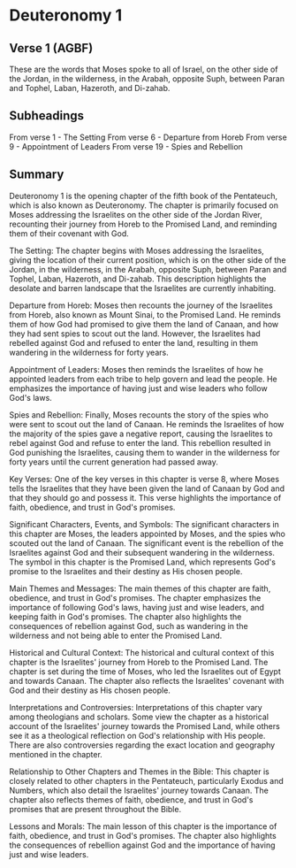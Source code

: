 # Deuteronomy 1

## Verse 1 (AGBF)

These are the words that Moses spoke to all of Israel, on the other side of the Jordan, in the wilderness, in the Arabah, opposite Suph, between Paran and Tophel, Laban, Hazeroth, and Di-zahab.

## Subheadings

From verse 1 - The Setting
From verse 6 - Departure from Horeb
From verse 9 - Appointment of Leaders
From verse 19 - Spies and Rebellion

## Summary

Deuteronomy 1 is the opening chapter of the fifth book of the Pentateuch, which is also known as Deuteronomy. The chapter is primarily focused on Moses addressing the Israelites on the other side of the Jordan River, recounting their journey from Horeb to the Promised Land, and reminding them of their covenant with God.

The Setting:
The chapter begins with Moses addressing the Israelites, giving the location of their current position, which is on the other side of the Jordan, in the wilderness, in the Arabah, opposite Suph, between Paran and Tophel, Laban, Hazeroth, and Di-zahab. This description highlights the desolate and barren landscape that the Israelites are currently inhabiting.

Departure from Horeb:
Moses then recounts the journey of the Israelites from Horeb, also known as Mount Sinai, to the Promised Land. He reminds them of how God had promised to give them the land of Canaan, and how they had sent spies to scout out the land. However, the Israelites had rebelled against God and refused to enter the land, resulting in them wandering in the wilderness for forty years.

Appointment of Leaders:
Moses then reminds the Israelites of how he appointed leaders from each tribe to help govern and lead the people. He emphasizes the importance of having just and wise leaders who follow God's laws.

Spies and Rebellion:
Finally, Moses recounts the story of the spies who were sent to scout out the land of Canaan. He reminds the Israelites of how the majority of the spies gave a negative report, causing the Israelites to rebel against God and refuse to enter the land. This rebellion resulted in God punishing the Israelites, causing them to wander in the wilderness for forty years until the current generation had passed away.

Key Verses:
One of the key verses in this chapter is verse 8, where Moses tells the Israelites that they have been given the land of Canaan by God and that they should go and possess it. This verse highlights the importance of faith, obedience, and trust in God's promises.

Significant Characters, Events, and Symbols:
The significant characters in this chapter are Moses, the leaders appointed by Moses, and the spies who scouted out the land of Canaan. The significant event is the rebellion of the Israelites against God and their subsequent wandering in the wilderness. The symbol in this chapter is the Promised Land, which represents God's promise to the Israelites and their destiny as His chosen people.

Main Themes and Messages:
The main themes of this chapter are faith, obedience, and trust in God's promises. The chapter emphasizes the importance of following God's laws, having just and wise leaders, and keeping faith in God's promises. The chapter also highlights the consequences of rebellion against God, such as wandering in the wilderness and not being able to enter the Promised Land.

Historical and Cultural Context:
The historical and cultural context of this chapter is the Israelites' journey from Horeb to the Promised Land. The chapter is set during the time of Moses, who led the Israelites out of Egypt and towards Canaan. The chapter also reflects the Israelites' covenant with God and their destiny as His chosen people.

Interpretations and Controversies:
Interpretations of this chapter vary among theologians and scholars. Some view the chapter as a historical account of the Israelites' journey towards the Promised Land, while others see it as a theological reflection on God's relationship with His people. There are also controversies regarding the exact location and geography mentioned in the chapter.

Relationship to Other Chapters and Themes in the Bible:
This chapter is closely related to other chapters in the Pentateuch, particularly Exodus and Numbers, which also detail the Israelites' journey towards Canaan. The chapter also reflects themes of faith, obedience, and trust in God's promises that are present throughout the Bible.

Lessons and Morals:
The main lesson of this chapter is the importance of faith, obedience, and trust in God's promises. The chapter also highlights the consequences of rebellion against God and the importance of having just and wise leaders.